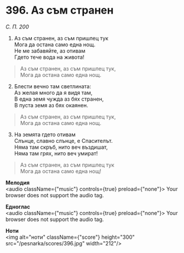 # 396. Аз съм странен

_С. П. 200_

1. Аз съм странен, аз съм пришлец тук  
Мога да остана само една нощ.  
Не ме забавяйте, аз отивам  
Гдето тече вода на живота!  

> Аз съм странен, аз съм пришлец тук,  
> Мога да остана само една нощ.  

2. Блести вечно там светлината:  
Аз желая много да я видя там,  
В една земя чужда аз бях странен,  
В пуста земя аз бях окаянен.  

> Аз съм странен, аз съм пришлец тук,  
> Мога да остана само една нощ.  

3. На земята гдето отивам  
Слънце, славно слънце, е Спасителът.  
Няма там скръб, нито веч въздишат,  
Няма там грях, нито веч умират!  

> Аз съм странен, аз съм пришлец тук  
> Мога да остана само една нощ!

**Мелодия**  
<audio className={"music"} controls={true} preload={"none"}>
    <source src="/pesnarka/mp3/396.mp3" type="audio/mpeg"/>
    Your browser does not support the audio tag.
</audio>

**Едноглас**  
<audio className={"music"} controls={true} preload={"none"}>
    <source src="/pesnarka/transp/396.mp3" type="audio/mpeg"/>
    Your browser does not support the audio tag.
</audio>

**Ноти**  
<img alt="ноти" className={"score"} height="300" src="/pesnarka/scores/396.jpg" width="212"/>
